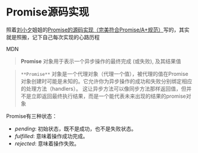 # Promise源码实现

照着[刘小夕](https://github.com/YvetteLau)姐姐的[Promise的源码实现（完美符合Promise/A+规范）](https://github.com/YvetteLau/Blog/issues/2)写的，其实就是照搬，记下自己每次实现的心路历程

MDN

>**Promise** 对象用于表示一个异步操作的最终完成 (或失败), 及其结果值

> `**Promise**` 对象是一个代理对象（代理一个值），被代理的值在Promise对象创建时可能是未知的。它允许你为异步操作的成功和失败分别绑定相应的处理方法（handlers）。 这让异步方法可以像同步方法那样返回值，但并不是立即返回最终执行结果，而是一个能代表未来出现的结果的promise对象

Promise有三种状态：

- *pending*: 初始状态，既不是成功，也不是失败状态。
- *fulfilled*: 意味着操作成功完成。
- *rejected*: 意味着操作失败。

